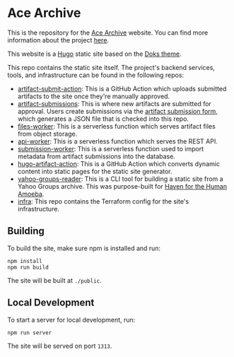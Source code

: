 # Ace Archive

This is the repository for the [Ace Archive](https://acearchive.lgbt) website.
You can find more information about the project
[here](https://acearchive.lgbt/about).

This website is a [Hugo](https://gohugo.io/) static site based on the [Doks
theme](https://getdoks.org/).

This repo contains the static site itself. The project's backend services,
tools, and infrastructure can be found in the following repos:

- [artifact-submit-action](https://github.com/acearchive/artifact-submit-action):
  This is a GitHub Action which uploads submitted artifacts to the site once
  they're manually approved.
- [artifact-submissions](https://github.com/acearchive/artifact-submissions):
  This is where new artifacts are submitted for approval. Users create
  submissions via the [artifact submission
  form](https://acearchive.lgbt/submit/), which generates a JSON file that is
  checked into this repo.
- [files-worker](https://github.com/acearchive/files-worker): This is a
  serverless function which serves artifact files from object storage.
- [api-worker](https://github.com/acearchive/api-worker): This is a serverless
  function which serves the REST API.
- [submission-worker](https://github.com/acearchive/submission-worker): This is
  a serverless function used to import metadata from artifact submissions into
  the database.
- [hugo-artifact-action](https://github.com/acearchive/hugo-artifact-action):
  This is a GitHub Action which converts dynamic content into static pages for
  the static site generator.
- [yahoo-groups-reader](https://github.com/acearchive/yahoo-groups-reader): This
  is a CLI tool for building a static site from a Yahoo Groups archive. This was
  purpose-built for [Haven for the Human
  Amoeba](https://acearchive.lgbt/artifact/haven-for-the-human-amoeba/).
- [infra](https://github.com/acearchive/infra): This repo contains the Terraform
  config for the site's infrastructure.

## Building

To build the site, make sure npm is installed and run:

```shell
npm install
npm run build
```

The site will be built at `./public`.

## Local Development

To start a server for local development, run:

```shell
npm run server
```

The site will be served on port `1313`.
